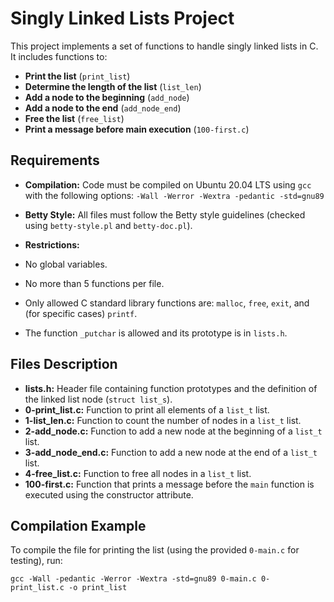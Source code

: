 # Singly Linked Lists Project

This project implements a set of functions to handle singly linked lists in C. It includes functions to:

- **Print the list** (`print_list`)
- **Determine the length of the list** (`list_len`)
- **Add a node to the beginning** (`add_node`)
- **Add a node to the end** (`add_node_end`)
- **Free the list** (`free_list`)
- **Print a message before main execution** (`100-first.c`)

## Requirements

- **Compilation:** Code must be compiled on Ubuntu 20.04 LTS using `gcc` with the following options:
`-Wall -Werror -Wextra -pedantic -std=gnu89`

- **Betty Style:** All files must follow the Betty style guidelines (checked using `betty-style.pl` and `betty-doc.pl`).
- **Restrictions:** 
- No global variables.
- No more than 5 functions per file.
- Only allowed C standard library functions are: `malloc`, `free`, `exit`, and (for specific cases) `printf`.
- The function `_putchar` is allowed and its prototype is in `lists.h`.

## Files Description

- **lists.h:** Header file containing function prototypes and the definition of the linked list node (`struct list_s`).
- **0-print_list.c:** Function to print all elements of a `list_t` list.
- **1-list_len.c:** Function to count the number of nodes in a `list_t` list.
- **2-add_node.c:** Function to add a new node at the beginning of a `list_t` list.
- **3-add_node_end.c:** Function to add a new node at the end of a `list_t` list.
- **4-free_list.c:** Function to free all nodes in a `list_t` list.
- **100-first.c:** Function that prints a message before the `main` function is executed using the constructor attribute.

## Compilation Example

To compile the file for printing the list (using the provided `0-main.c` for testing), run:

`gcc -Wall -pedantic -Werror -Wextra -std=gnu89 0-main.c 0- print_list.c -o print_list`



